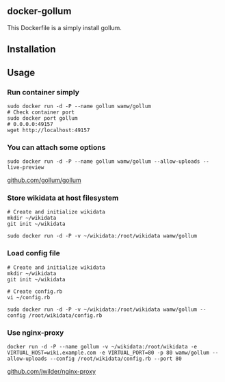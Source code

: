 ## docker-gollum

This Dockerfile is a simply install gollum.


## Installation

## Usage

### Run container simply

    sudo docker run -d -P --name gollum wamw/gollum
    # Check container port
    sudo docker port gollum
    # 0.0.0.0:49157
    wget http://localhost:49157

### You can attach some options

	sudo docker run -d -P --name gollum wamw/gollum --allow-uploads --live-preview

[github.com/gollum/gollum](https://github.com/gollum/gollum#running)

### Store wikidata at host filesystem

	# Create and initialize wikidata
	mkdir ~/wikidata
	git init ~/wikidata

	sudo docker run -d -P -v ~/wikidata:/root/wikidata wamw/gollum

### Load config file

	# Create and initialize wikidata
	mkdir ~/wikidata
	git init ~/wikidata

	# Create config.rb
	vi ~/config.rb

	sudo docker run -d -P -v ~/wikidata:/root/wikidata wamw/gollum --config /root/wikidata/config.rb

### Use nginx-proxy

	docker run -d -P --name gollum -v ~/wikidata:/root/wikidata -e VIRTUAL_HOST=wiki.example.com -e VIRTUAL_PORT=80 -p 80 wamw/gollum --allow-uploads --config /root/wikidata/config.rb --port 80

[github.com/jwilder/nginx-proxy](https://github.com/jwilder/nginx-proxy)






